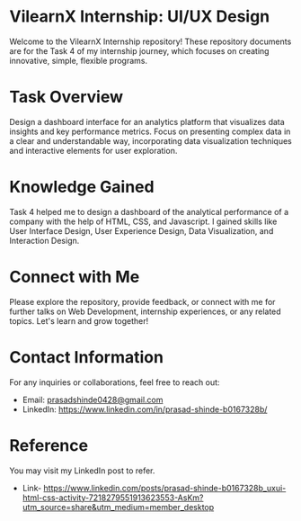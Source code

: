 # VilearnX Internship: UI/UX Design
Welcome to the VilearnX Internship repository! These repository documents are for the Task 4 of my internship journey, which focuses on creating innovative, simple, flexible programs.

# Task Overview
Design a dashboard interface for an analytics platform that visualizes data insights and key performance metrics. Focus on presenting complex data in a clear and understandable way, incorporating data visualization techniques and interactive elements for user exploration.

# Knowledge Gained
Task 4 helped me to design a dashboard of the analytical performance of a company with the help of HTML, CSS, and Javascript. I gained skills like User Interface Design, User Experience Design, Data Visualization, and Interaction Design.

# Connect with Me
Please explore the repository, provide feedback, or connect with me for further talks on Web Development, internship experiences, or any related topics. Let's learn and grow together!

# Contact Information
For any inquiries or collaborations, feel free to reach out:

* Email: prasadshinde0428@gmail.com
* LinkedIn: https://www.linkedin.com/in/prasad-shinde-b0167328b/

# Reference
You may visit my LinkedIn post to refer.

* Link- https://www.linkedin.com/posts/prasad-shinde-b0167328b_uxui-html-css-activity-7218279551913623553-AsKm?utm_source=share&utm_medium=member_desktop
